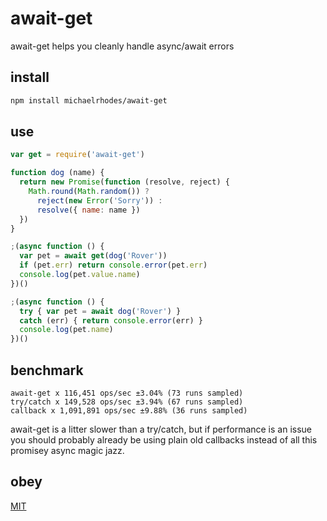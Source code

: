 # await-get

await-get helps you cleanly handle async/await errors

## install

```sh
npm install michaelrhodes/await-get
```

## use

```js
var get = require('await-get')

function dog (name) {
  return new Promise(function (resolve, reject) {
    Math.round(Math.random()) ?
      reject(new Error('Sorry')) :
      resolve({ name: name })
  })
}

;(async function () {
  var pet = await get(dog('Rover'))
  if (pet.err) return console.error(pet.err)
  console.log(pet.value.name)
})()

;(async function () {
  try { var pet = await dog('Rover') }
  catch (err) { return console.error(err) }
  console.log(pet.name)
})()
```

## benchmark

```
await-get x 116,451 ops/sec ±3.04% (73 runs sampled)
try/catch x 149,528 ops/sec ±3.94% (67 runs sampled)
callback x 1,091,891 ops/sec ±9.88% (36 runs sampled)
```

await-get is a litter slower than a try/catch, but if performance is an issue you should probably already be using plain old callbacks instead of all this promisey async magic jazz.

## obey

[MIT](http://opensource.org/licenses/MIT)
